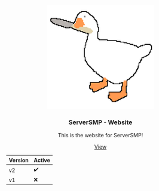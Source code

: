 <br />
<p align="center">
  <a href="https://github.com/ServerSMP-Github/Website">
    <img src="./icon.png" alt="web-logo">
  </a>
</p>

<h3 align="center">ServerSMP - Website</h3>

<p align="center">This is the website for ServerSMP!</p>

<p align="center">
  <a href="https://serversmp.xyz/">View</a>
</p>

| Version | Active |
|---------|--------|
| v2     | ✔️      |
| v1     | ❌      |
